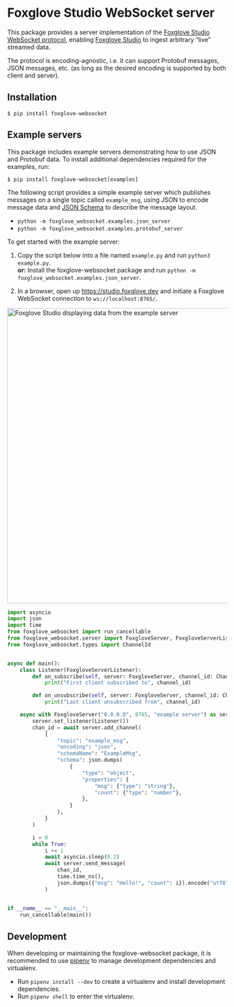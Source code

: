 # Foxglove Studio WebSocket server

This package provides a server implementation of the [Foxglove Studio WebSocket protocol](https://github.com/foxglove/ws-protocol), enabling [Foxglove Studio](https://github.com/foxglove/studio) to ingest arbitrary “live” streamed data.

The protocol is encoding-agnostic, i.e. it can support Protobuf messages, JSON messages, etc. (as long as the desired encoding is supported by both client and server).

## Installation

```
$ pip install foxglove-websocket
```

## Example servers

This package includes example servers demonstrating how to use JSON and Protobuf data. To install additional dependencies required for the examples, run:

```
$ pip install foxglove-websocket[examples]
```

The following script provides a simple example server which publishes messages on a single topic called `example_msg`, using JSON to encode message data and [JSON Schema](https://json-schema.org) to describe the message layout.

- `python -m foxglove_websocket.examples.json_server`
- `python -m foxglove_websocket.examples.protobuf_server`

To get started with the example server:

1. Copy the script below into a file named `example.py` and run `python3 example.py`.  
   **or:** Install the foxglove-websocket package and run `python -m foxglove_websocket.examples.json_server`.

2. In a browser, open up https://studio.foxglove.dev and initiate a Foxglove WebSocket connection to `ws://localhost:8765/`.

<img width="676" alt="Foxglove Studio displaying data from the example server" src="https://user-images.githubusercontent.com/14237/145260376-ddda98c5-7ed0-4239-9ce4-10778ee8240b.png">

```py
import asyncio
import json
import time
from foxglove_websocket import run_cancellable
from foxglove_websocket.server import FoxgloveServer, FoxgloveServerListener
from foxglove_websocket.types import ChannelId


async def main():
    class Listener(FoxgloveServerListener):
        def on_subscribe(self, server: FoxgloveServer, channel_id: ChannelId):
            print("First client subscribed to", channel_id)

        def on_unsubscribe(self, server: FoxgloveServer, channel_id: ChannelId):
            print("Last client unsubscribed from", channel_id)

    async with FoxgloveServer("0.0.0.0", 8765, "example server") as server:
        server.set_listener(Listener())
        chan_id = await server.add_channel(
            {
                "topic": "example_msg",
                "encoding": "json",
                "schemaName": "ExampleMsg",
                "schema": json.dumps(
                    {
                        "type": "object",
                        "properties": {
                            "msg": {"type": "string"},
                            "count": {"type": "number"},
                        },
                    }
                ),
            }
        )

        i = 0
        while True:
            i += 1
            await asyncio.sleep(0.2)
            await server.send_message(
                chan_id,
                time.time_ns(),
                json.dumps({"msg": "Hello!", "count": i}).encode("utf8"),
            )


if __name__ == "__main__":
    run_cancellable(main())
```

## Development

When developing or maintaining the foxglove-websocket package, it is recommended to use [pipenv](https://github.com/pypa/pipenv) to manage development dependencies and virtualenv.

- Run `pipenv install --dev` to create a virtualenv and install development dependencies.
- Run `pipenv shell` to enter the virtualenv.
